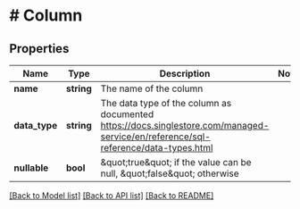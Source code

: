 # # Column

## Properties

Name | Type | Description | Notes
------------ | ------------- | ------------- | -------------
**name** | **string** | The name of the column |
**data_type** | **string** | The data type of the column as documented https://docs.singlestore.com/managed-service/en/reference/sql-reference/data-types.html |
**nullable** | **bool** | \&quot;true\&quot; if the value can be null, \&quot;false\&quot; otherwise |

[[Back to Model list]](../../README.md#models) [[Back to API list]](../../README.md#endpoints) [[Back to README]](../../README.md)
